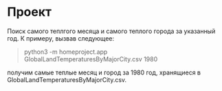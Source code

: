 # Проект
Поиск самого теплгого месяца и самого теплого города за указанный год.
К примеру, вызвав следующее:

> python3 -m homeproject.app GlobalLandTemperaturesByMajorCity.csv 1980

получим самые теплые месяц и город за 1980 год, хранящиеся в GlobalLandTemperaturesByMajorCity.csv.